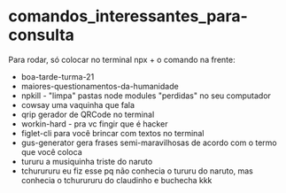 # comandos_interessantes_para-consulta

Para rodar, só colocar no terminal npx + o comando na frente:
- boa-tarde-turma-21
- maiores-questionamentos-da-humanidade
- npkill - "limpa" pastas node modules "perdidas" no seu computador
- cowsay uma vaquinha que fala
- qrip gerador de QRCode no terminal
- workin-hard - pra vc fingir que é hacker
- figlet-cli para você brincar com textos no terminal
- gus-generator gera frases semi-maravilhosas de acordo com o termo que você coloca
- tururu a musiquinha triste do naruto
- tchurururu  eu fiz esse pq não conhecia o tururu do naruto, mas conhecia o tchurururu do claudinho e buchecha kkk
